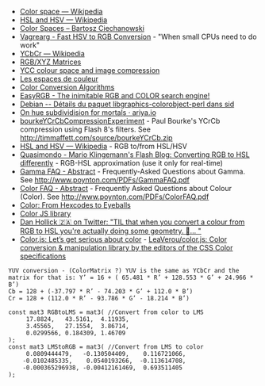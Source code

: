 - [Color space — Wikipedia](https://en.wikipedia.org/wiki/Color_space)
- [HSL and HSV — Wikipedia](https://en.wikipedia.org/wiki/HSL_and_HSV)
- [Color Spaces – Bartosz Ciechanowski](https://web.archive.org/web/20201231051110/https://ciechanow.ski/color-spaces/)
- [Vagrearg - Fast HSV to RGB Conversion](http://www.vagrearg.org/content/hsvrgb) - "When small CPUs need to do work"
- [YCbCr — Wikipedia](https://en.wikipedia.org/wiki/YCbCr)
- [RGB/XYZ Matrices](http://www.brucelindbloom.com/index.html?Eqn_RGB_XYZ_Matrix.html)
- [YCC colour space and image compression](http://wayback.archive.org/web/20120415141410/http://local.wasp.uwa.edu.au/~pbourke//texture_colour/ycc/)
- [Les espaces de couleur](http://wayback.archive.org/web/20080318070552/http://www.tsi.enst.fr/tsi/enseignement/ressources/mti/RVB_ou_LAB/html/colorspace.html)
- [Color Conversion Algorithms](https://www.cs.rit.edu/~ncs/color/t_convert.html)
- [EasyRGB - The inimitable RGB and COLOR search engine!](http://www.easyrgb.com/index.php?X=MATH)
- [Debian -- Détails du paquet libgraphics-colorobject-perl dans sid](https://packages.debian.org/unstable/perl/libgraphics-colorobject-perl)
- [On hue subdividision for mortals · ariya.io](https://ariya.io/2009/04/on-hue-subdividision-for-mortals)
- [bourkeYCrCbCompressionExperiment](http://timmaffett.com/source/bourkeYCrCbCompressionExperiment.html) - Paul Bourke's YCrCb compression using Flash 8's filters. See http://timmaffett.com/source/bourkeYCrCb.zip
- [HSL and HSV — Wikipedia](https://en.wikipedia.org/wiki/HSL_and_HSV#Converting_to_RGB) - RGB to/from HSL/HSV
- [Quasimondo - Mario Klingemann's Flash Blog: Converting RGB to HSL differently](http://www.quasimondo.com/archives/000696.php) - RGB-HSL approximation (use it only for real-time)
- [Gamma FAQ - Abstract](http://www.poynton.com/GammaFAQ.html) - Frequently-Asked Questions about Gamma. See http://www.poynton.com/PDFs/GammaFAQ.pdf
- [Color FAQ - Abstract](http://www.poynton.com/ColorFAQ.html) - Frequently Asked Questions about Colour (Color). See http://www.poynton.com/PDFs/ColorFAQ.pdf
- [Color: From Hexcodes to Eyeballs](http://jamie-wong.com/post/color/#color-spaces)
- [Color JS library](https://gist.github.com/westc/e2830febf6f2bc31ac16aa3a2cc39023)
- [Dan Hollick 🇿🇦 on Twitter: "TIL that when you convert a colour from RGB to HSL you're actually doing some geometry. 🤯… "](https://web.archive.org/web/20210724143806/https://twitter.com/DanHollick/status/1418621199760855043)
- [Color.js: Let’s get serious about color](https://colorjs.io/) - [LeaVerou/color.js: Color conversion & manipulation library by the editors of the CSS Color specifications](https://github.com/LeaVerou/color.js)

```
YUV conversion - (ColorMatrix ?) YUV is the same as YCbCr and the matrix for that is: Y’ = 16 + ( 65.481 * R’ + 128.553 * G’ + 24.966 * B’)
Cb = 128 + (-37.797 * R’ - 74.203 * G’ + 112.0 * B’)
Cr = 128 + (112.0 * R’ - 93.786 * G’ - 18.214 * B’)
```

```
const mat3 RGBtoLMS = mat3( //Convert from color to LMS
	 17.8824,   43.5161,  4.11935,
	 3.45565,   27.1554,  3.86714,
	 0.0299566, 0.184309, 1.46709
);
const mat3 LMStoRGB = mat3( //Convert from LMS to color
	 0.0809444479,   -0.130504409,    0.116721066,
	-0.0102485335,    0.0540193266,  -0.113614708,
	-0.000365296938, -0.00412161469,  0.693511405
);
```
